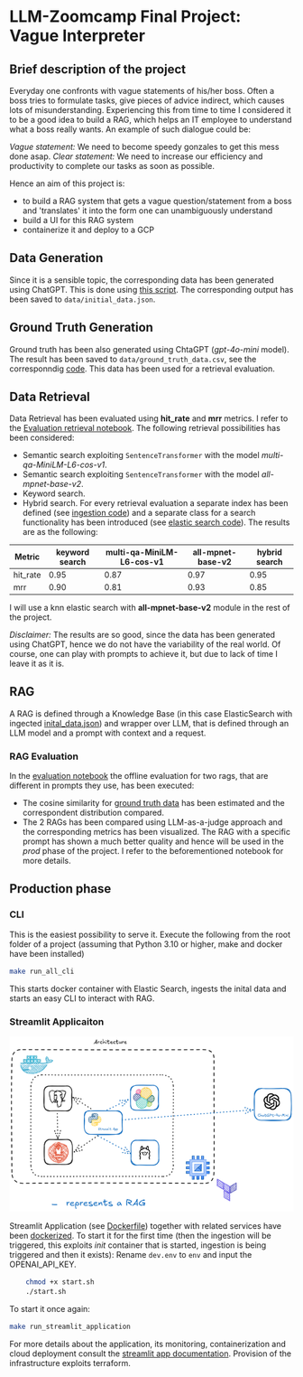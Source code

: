 # LLM-Zoomcamp Final Project: Vague Interpreter

## Brief description of the project

Everyday one confronts with vague statements of his/her boss. Often a boss tries to formulate tasks, give pieces of advice indirect, which causes lots of misunderstanding. Experiencing this from time to time I considered it to be a good idea to build a RAG, which helps an IT employee to understand what a boss really wants. An example of such dialogue could be:

_Vague statement:_ We need to become speedy gonzales to get this mess done asap.
_Clear statement:_ We need to increase our efficiency and productivity to complete our tasks as soon as possible.

Hence an aim of this project is:
- to build a RAG system that gets a vague question/statement from a boss and 'translates' it into the form one can unambiguously understand
- build a UI for this RAG system
- containerize it and deploy to a GCP

## Data Generation
Since it is a sensible topic, the corresponding data has been generated using ChatGPT.
This is done using [this script](./data_utils/initial_data_generation.py). The corresponding output has been saved to ```data/initial_data.json```.

## Ground Truth Generation
Ground truth has been also generated using ChtaGPT (_gpt-4o-mini_ model). The result has been saved to ```data/ground_truth_data.csv```, see the corresponndig [code](./data_utils/generating_ground_truth_asyncio.py). This data has been used for a retrieval evaluation.

## Data Retrieval
Data Retrieval has been evaluated using __hit_rate__ and __mrr__ metrics. I refer to the [Evaluation retrieval notebook](./notebooks/retrieval_evaluation.ipynb).
The following retrieval possibilities has been considered:
 - Semantic search exploiting ```SentenceTransformer``` with the model _multi-qa-MiniLM-L6-cos-v1_.
 - Semantic search exploiting ```SentenceTransformer``` with the model _all-mpnet-base-v2_.
 - Keyword search.
 - Hybrid search.
  For every retrieval evaluation a separate index has been defined (see [ingestion code](./src/data_ingestion.py)) and a separate class for a search functionality has been introduced (see [elastic search code](./src/elastic_search_engine.py)). The results are as the following:

  | Metric   | keyword search | multi-qa-MiniLM-L6-cos-v1 | all-mpnet-base-v2 | hybrid search |
  | -------- | -------------- | ------------------------- | ----------------- |---------------| 
  | hit_rate | 0.95           | 0.87                      | 0.97              | 0.95          |  
  | mrr      | 0.90           | 0.81                      | 0.93              | 0.85          |      
 
 I will use a knn elastic search with __all-mpnet-base-v2__ module in the rest of the project.

_Disclaimer:_ The results are so good, since the data has been generated using ChatGPT, hence we do not have the variability of the real world. Of course, one can play with prompts to achieve it, but due to lack of time I leave it as it is.

## RAG

A RAG is defined through a Knowledge Base (in this case ElasticSearch with ingected [inital_data.json](./data/initial_data.json)) and wrapper over LLM, that is defined through an LLM model and a prompt with context and a request.

### RAG Evaluation
In the [evaluation notebook](./notebooks/rag_evaluation.ipynb) the offline evaluation for two rags, that are different in prompts they use, has been executed:
- The cosine similarity for [ground truth data](./data/ground_truth_data.csv) has been estimated and the correspondent distribution compared.
- The 2 RAGs has been compared using LLM-as-a-judge approach and the corresponding metrics has been visualized.
The RAG with a specific prompt has shown a much better quality and hence will be used in the _prod_ phase of the project. I refer to the beforementioned notebook for more details.

## Production phase

### CLI
This is the easiest possibility to serve it. Execute the following from the root folder of a project (assuming that Python 3.10 or higher, make and docker have been installed)
```bash
make run_all_cli
```
This starts docker container with Elastic Search, ingests the inital data and starts an easy CLI to interact with RAG.

### Streamlit Applicaiton
![architecture](./images/architecture.png)

Streamlit Application (see [Dockerfile](Dockerfile)) together with related services have been [dockerized](docker-compose.yaml). To start it for the first time (then the ingestion will be triggered, this exploits _init_ container that is started, ingestion is being triggered and then it exists):
Rename ```dev.env``` to ```env``` and input the OPENAI_API_KEY.

```bash
    chmod +x start.sh
    ./start.sh
```

To start it once again:

```bash
make run_streamlit_application
```
For more details about the application, its monitoring, containerization and cloud deployment consult the [streamlit app documentation](StreamlitApplication.md). Provision of the infrastructure exploits terraform.